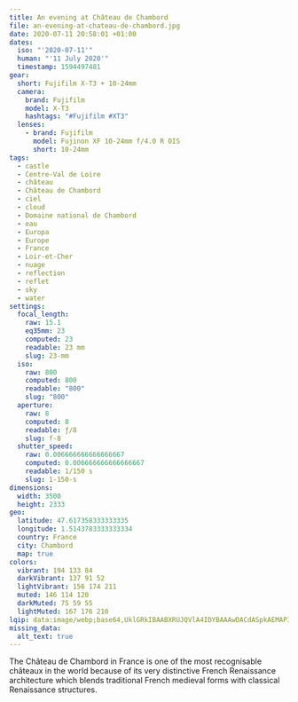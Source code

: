 ```yaml
---
title: An evening at Château de Chambord
file: an-evening-at-chateau-de-chambord.jpg
date: 2020-07-11 20:58:01 +01:00
dates:
  iso: "'2020-07-11'"
  human: "'11 July 2020'"
  timestamp: 1594497481
gear:
  short: Fujifilm X-T3 + 10-24mm
  camera:
    brand: Fujifilm
    model: X-T3
    hashtags: "#Fujifilm #XT3"
  lenses:
    - brand: Fujifilm
      model: Fujinon XF 10-24mm f/4.0 R OIS
      short: 10-24mm
tags:
  - castle
  - Centre-Val de Loire
  - château
  - Château de Chambord
  - ciel
  - cloud
  - Domaine national de Chambord
  - eau
  - Europa
  - Europe
  - France
  - Loir-et-Cher
  - nuage
  - reflection
  - reflet
  - sky
  - water
settings:
  focal_length:
    raw: 15.1
    eq35mm: 23
    computed: 23
    readable: 23 mm
    slug: 23-mm
  iso:
    raw: 800
    computed: 800
    readable: "800"
    slug: "800"
  aperture:
    raw: 8
    computed: 8
    readable: ƒ/8
    slug: f-8
  shutter_speed:
    raw: 0.006666666666666667
    computed: 0.006666666666666667
    readable: 1/150 s
    slug: 1-150-s
dimensions:
  width: 3500
  height: 2333
geo:
  latitude: 47.617358333333335
  longitude: 1.5143783333333334
  country: France
  city: Chambord
  map: true
colors:
  vibrant: 194 133 84
  darkVibrant: 137 91 52
  lightVibrant: 156 174 211
  muted: 146 114 120
  darkMuted: 75 59 55
  lightMuted: 167 176 210
lqip: data:image/webp;base64,UklGRkIBAABXRUJQVlA4IDYBAAAwDACdASpkAEMAP3GgvFk0v6alNBXac/AuCWMAx+REW4DOqcyJHWXQ7vmRjrUxkvNVydM/St4rSJ6I1xesoTdJz/XYnojmbJWV+tgJAY/Xoh666C/3+OWssEIyP3w+r8+01TNiicUv+1NgAP7b7095C1A7AWYQjwF2siCWBsi+7Zxr853DSeaLPbqQEPHwvvX3sPJwVvheUI0EjNOkM3wga6RI5/DhusyDtoTQ1UreIN0ian0t0htRRWegdxiyCrKrjDrR6ugzj/RAdAaRY9hsFTNAeCK6E+CAmM/boP8bJvulYHutMLOSVLOfL6e03nnKhDJ+uUYFukP8aqfrDM73HJ85yf5eb0X7aOSvXZhvwwOMF5Ps9Sfp8uD5PEP3jEXf7J2SoRgL1MgYsJKYMTww3+flIAAA
missing_data:
  alt_text: true
---
```


The Château de Chambord in France is one of the most recognisable châteaux in the world because of its very distinctive French Renaissance architecture which blends traditional French medieval forms with classical Renaissance structures.
